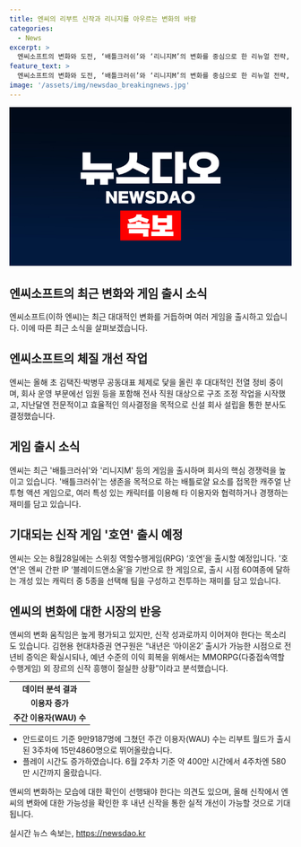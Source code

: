 ```yaml
---
title: 엔씨의 리부트 신작과 리니지를 아우르는 변화의 바람
categories:
  - News
excerpt: >
  엔씨소프트의 변화와 도전, ‘배틀크러쉬’와 ‘리니지M’의 변화를 중심으로 한 리뉴얼 전략, 그리고 새로운 게임 ‘호연’ 출시로 눈길을 끈다. 업데이트와 변화된 모습으로 새로운 성과 기대되지만, 2분기 적자 등 경영 환경에는 여전히 조심해야 할 필요가 있다. 다양한 장르와 신작으로 변화의 가능성을 확인한 후 실적 개선이 기대된다. 
feature_text: >
  엔씨소프트의 변화와 도전, ‘배틀크러쉬’와 ‘리니지M’의 변화를 중심으로 한 리뉴얼 전략, 그리고 새로운 게임 ‘호연’ 출시로 눈길을 끈다. 업데이트와 변화된 모습으로 새로운 성과 기대되지만, 2분기 적자 등 경영 환경에는 여전히 조심해야 할 필요가 있다. 다양한 장르와 신작으로 변화의 가능성을 확인한 후 실적 개선이 기대된다. 
image: '/assets/img/newsdao_breakingnews.jpg'
---
```


<p><img src="/assets/img/newsdao_breakingnews.jpg" alt="flaretime 속보" /></p>

<h2 data-ke-size="size26">엔씨소프트의 최근 변화와 게임 출시 소식</h2>

<p data-ke-size="size16">엔씨소프트(이하 엔씨)는 최근 대대적인 변화를 거듭하며 여러 게임을 출시하고 있습니다. 이에 따른 최근 소식을 살펴보겠습니다.</p>

<h2>엔씨소프트의 체질 개선 작업</h2>

<p data-ke-size="size16">엔씨는 올해 초 김택진·박병무 공동대표 체제로 닻을 올린 후 대대적인 전열 정비 중이며, 회사 운영 부문에선 임원 등을 포함해 전사 직원 대상으로 구조 조정 작업을 시작했고, 지난달엔 전문적이고 효율적인 의사결정을 목적으로 신설 회사 설립을 통한 분사도 결정했습니다.</p>

<h2>게임 출시 소식</h2>

<p data-ke-size="size16">엔씨는 최근 '배틀크러쉬'와 '리니지M' 등의 게임을 출시하며 회사의 핵심 경쟁력을 높이고 있습니다. '배틀크러쉬'는 생존을 목적으로 하는 배틀로얄 요소를 접목한 캐주얼 난투형 액션 게임으로, 여러 특성 있는 캐릭터를 이용해 타 이용자와 협력하거나 경쟁하는 재미를 담고 있습니다.</p>

<h2>기대되는 신작 게임 '호연' 출시 예정</h2>

<p data-ke-size="size16">엔씨는 오는 8월28일에는 스위칭 역할수행게임(RPG) ‘호연’을 출시할 예정입니다. '호연'은 엔씨 간판 IP ‘블레이드앤소울’을 기반으로 한 게임으로, 출시 시점 60여종에 달하는 개성 있는 캐릭터 중 5종을 선택해 팀을 구성하고 전투하는 재미를 담고 있습니다.</p>

<h2>엔씨의 변화에 대한 시장의 반응</h2>

<p data-ke-size="size16">엔씨의 변화 움직임은 높게 평가되고 있지만, 신작 성과로까지 이어져야 한다는 목소리도 있습니다. 김현용 현대차증권 연구원은 “내년은 ‘아이온2’ 출시가 가능한 시점으로 전년비 증익은 확실시되나, 예년 수준의 이익 회복을 위해서는 MMORPG(다중접속역할수행게임) 외 장르의 신작 흥행이 절실한 상황”이라고 분석했습니다.</p>

<table>
    <tr>
        <td style="text-align: center; height: 17px;"><b>데이터 분석 결과</b></td>
    </tr>
    <tr>
        <td style="text-align: center; height: 17px;"><b>이용자 증가</b></td>
    </tr>
    <tr>
        <td style="text-align: center; height: 17px;"><b>주간 이용자(WAU) 수</b></td>
    </tr>
</table>

<ul>
    <li>안드로이드 기준 9만9187명에 그쳤던 주간 이용자(WAU) 수는 리부트 월드가 출시된 3주차에 15만4860명으로 뛰어올랐습니다.</li>
    <li>플레이 시간도 증가하였습니다. 6월 2주차 기준 약 400만 시간에서 4주차엔 580만 시간까지 올랐습니다.</li>
</ul>

<p data-ke-size="size16">엔씨의 변화하는 모습에 대한 확인이 선행돼야 한다는 의견도 있으며, 올해 신작에서 엔씨의 변화에 대한 가능성을 확인한 후 내년 신작을 통한 실적 개선이 가능할 것으로 기대됩니다.</p>
실시간 뉴스 속보는, <a href="https://newsdao.kr" rel="dofollow">https://newsdao.kr</a>


